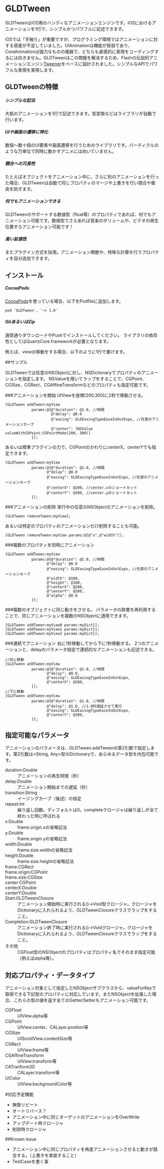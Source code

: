 GLDTween
========

GLDTweenはiOS用のハンディなアニメーションエンジンです。iOSにおけるアニメーションを1行で、シンプルかつパワフルに記述できます。

iOSでは「手触り」が重要ですが、プログラミング環境ではアニメーションに対する資産が不足していました。UIAnimationは機能が貧弱であり、CoreAnimationは強力なものの複雑で、どちらも直感的に表現をコーディングするには向きません。GLDTweenはこの問題を解決するため、Flashの伝説的アニメーションエンジン[Tweener](https://code.google.com/p/tweener/)をベースに設計されました。シンプルなAPIでパワフルな表現を実現します。




## GLDTweenの特徴
##### シンプルな記法
大抵のアニメーションを1行で記述できます。型変換などはライブラリが自動で行います。

##### UIや画面の遷移に特化
数個〜数十個のUI要素や画面遷移を行うためのライブラリです。パーティクルのような万単位で同時に動かすアニメには向いていません。

##### 競合への冗長性
たとえばオブジェクトをアニメーション中に、さらに別のアニメーションを行った場合、GLDTweenは自動で同じプロパティのマージや上書きを行い競合や衝突を防ぎます。

##### 何でもアニメーションできる
GLDTweenのサポートする数値型（float等）のプロパティであれば、何でもアニメーション可能です。数値型でさえあれば音楽のボリュームや、ビデオの再生位置すらアニメーション可能です！

##### 高い拡張性
またプラグイン方式を採用。アニメーション関数や、特殊な計算を行うプロパティを自分追加できます。



## インストール

##### CocoaPods
[CocoaPods](http://cocoapods.org/)を使っている場合、以下をPodfileに追加します。
```
pod 'GLDTween', '~> 1.0'
```

##### GitあるいはZip
通常通りダウンロードやPushでインストールしてください。
ライブラリの依存性としてはQuartzCore.frameworkが必要となります。



例えば、viewの移動をする場合、以下のように1行で書けます。

##サンプル

GLDTweenでは任意のNSObjectに対し、NSDictionaryでプロパティのアニメーションを指定します。
NSValueを用いてラップをすることで、CGPoint、CGSize、CGRect、CGAffineTransformなどのプロパティも指定可能です。

###アニメーションを開始
UIViewを座標(200,300)に2秒で移動させる。
```
[GLDTween addTween:myView 
            params:@{@"duration": @2.0, //時間
                     @"delay": @0.0
                     @"easing": GLDEasingTypeEaseInOutExpo, //任意のアニメーションカーブ 
                     @"center": [NSValue valueWithCGPoint:CGPointMake(200, 300)] 
            }];
```


あるいは標準プラグインの力で、CGPointのかわりにcenterX、centerYでも指定できます。

```
[GLDTween addTween:myView 
            params:@{@"duration": @2.0, //時間
                   @"delay": @0.0
                   @"easing": GLDEasingTypeEaseInOutExpo, //任意のアニメーションカーブ 
                   @"centerX": @200, //center.xのショートカット
                   @"centerY": @300, //center.yのショートカット
            }];
```

###アニメーションの削除
実行中の任意のNSObjectのアニメーションを削除。
```
[GLDTween removeTween:myView];
```

あるいは特定のプロパティのアニメーションだけ削除することも可能。

```
[GLDTween removeTween:myView params:@[@"x",@"width"]];
```



###複数のプロパティを同時にアニメーション
```
[GLDTween addTween:myView 
            params:@{@"duration": @2.0, //時間
                   @"delay": @0.0
                   @"easing": GLDEasingTypeEaseInOutExpo, //任意のアニメーションカーブ 
                   @"width": @100,
                   @"height": @100,
                   @"centerX": @200,
                   @"centerY": @300,
                   @"alpha": @0.0
            }];
```

###複数のオブジェクトに同じ動きをさせる。
パラメータの辞書を再利用することで、同じアニメーションを複数のNSObjectに適用できます。
```
[GLDTween addTween:myView0 params:myDict}];
[GLDTween addTween:myView1 params:myDict}];
[GLDTween addTween:myView2 params:myDict}];
```


###連続でアニメーション
右に1秒移動してから下に1秒移動する。
2つのアニメーションと、delayのパラメータ指定で連続的なアニメーションも記述できる。
```
//右に移動
[GLDTween addTween:myView 
            params:@{@"duration": @1.0, //時間
                   @"delay": @0.0,
                   @"easing": GLDEasingTypeEaseInOutExpo,
                   @"centerX": @200,
            }];
//下に移動
[GLDTween addTween:myView 
            params:@{@"duration": @1.0, //時間
                   @"delay": @1.0, //1.0秒遅延させて実行
                   @"easing": GLDEasingTypeEaseInOutExpo, 
                   @"centerY": @300,
            }];
```


## 指定可能なパラメータ
アニメーションのパラメータは、GLDTween.addTweenの第2引数で指定します。第2引数は<String, Any>型のDictionaryで、あらゆるデータ型を内包可能です。


<dl>
  <dt>duration:Double</dt>
  <dd>アニメーションの再生時間（秒）</dd>
  <dt>delay:Double</dt>
  <dd>アニメーション開始までの遅延（秒）</dd>
  <dt>transition:String</dt>
  <dd>イージングカーブ（後述）の指定</dd>
  <dt>repeat:Int</dt>
  <dd>繰り返し回数。ディフォルトは0。completeクロージャは繰り返しが全て終わった時に呼ばれる</dd>
  <dt>x:Double</dt>
  <dd>frame.origin.xの省略記法</dd>
  <dt>y:Double</dt>
  <dd>frame.origin.yの省略記法</dd>
  <dt>width:Double</dt>
  <dd>frame.size.widthの省略記法</dd>
  <dt>height:Double</dt>
  <dd>frame.size.heightの省略記法</dd>
  <dt>frame:CGRect</dt>
  <dd></dd>
  <dt>frame.origin:CGPoint</dt>
  <dd></dd>
  <dt>frame.size:CGSize</dt>
  <dt>center:CGPoint</dt>
  <dt>centerX:Double</dt>
  <dt>centerY:Double</dt>
  <dt>Start:GLDTweenClosure</dt>
  <dd>アニメーション開始時に実行される()->Void型クロージャ。クロージャをDictionaryに入れられるよう、GLDTweenClosureクラスでラップをすること。</dd>
  <dt>Completion:GLDTweenClosure</dt>
  <dd>アニメーション終了時に実行される()->Voidクロージャ。クロージャをDictionaryに入れられるよう、GLDTweenClosureクラスでラップをすること。</dd>
  <dt>その他</dt>
  <dd>CGFloat型のNSObjectのプロパティはプロパティ名でそのまま指定可能（例えばalpha等）。</dd>
</dl>


## 対応プロパティ・データタイプ
アニメーション対象として指定したNSObjectサブクラスから、valueForKeyで取得できる下記型のプロパティに対応しています。またNSObjectを拡張した場合、これらの型の値を返す全てのGetter/Setterもアニメーション可能です。

<dl>
  <dt>CGFloat</dt>
  <dd>UIView.alpha等</dd>
  <dt>CGPoint</dt>
  <dd>UIView.center、CALayer.position等</dd>
  <dt>CGSize</dt>
  <dd>UIScrollView.contentSize等</dd>
  <dt>CGRect</dt>
  <dd>UIView.frame等</dd>
  <dt>CGAffineTransform</dt>
  <dd>UIView.transform等</dd>
  <dt>CATranform3D</dt>
  <dd>CALayer.transform等</dd>
  <dt>UIColor</dt>
  <dd>UIView.backgroundColor等</dd>
</dl>



#対応予定機能

- 無限リピート
- オートリバース？
- アニメーション中に同じターゲットのアニメーションをOverWrite
- アップデート時クロージャ
- 削除時クロージャ



##Known Issue

- アニメーション中に同じプロパティを再度アニメーションさせると動きが競合する。（上書きを実装すること）
- TestCaseを書く事

